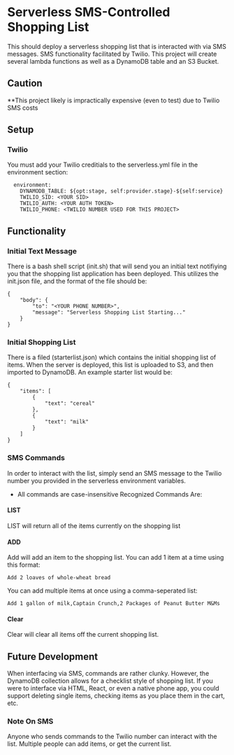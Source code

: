 # Serverless SMS-Controlled Shopping List
This should deploy a serverless shopping list that is interacted with via SMS messages. SMS functionality facilitated by Twilio. This project will create several lambda functions as well as a DynamoDB table and an S3 Bucket.
## Caution
**This project likely is impractically expensive (even to test) due to Twilio SMS costs

## Setup
### Twilio
You must add your Twilio creditials to the serverless.yml file in the environment section:
```
  environment:
    DYNAMODB_TABLE: ${opt:stage, self:provider.stage}-${self:service}
    TWILIO_SID: <YOUR SID>
    TWILIO_AUTH: <YOUR AUTH TOKEN>
    TWILIO_PHONE: <TWILIO NUMBER USED FOR THIS PROJECT>
```

## Functionality
### Initial Text Message
There is a bash shell script (init.sh) that will send you an initial text notifiying you that the shopping list application has been deployed. This utilizes the init.json file, and the format of the file should be:
```
{
    "body": {
        "to": "<YOUR PHONE NUMBER>",
        "message": "Serverless Shopping List Starting..."
    }
}
```

### Initial Shopping List
There is a filed (starterlist.json) which contains the initial shopping list of items. When the server is deployed, this list is uploaded to S3, and then imported to DynamoDB.
An example starter list would be:
```
{
    "items": [
        {
            "text": "cereal"
        },
        {
            "text": "milk"
        }
    ]
}
```

### SMS Commands
In order to interact with the list, simply send an SMS message to the Twilio number you provided in the serverless environment variables.
* All commands are case-insensitive
Recognized Commands Are:
#### LIST
LIST will return all of the items currently on the shopping list
#### ADD
Add will add an item to the shopping list. You can add 1 item at a time using this format:
```
Add 2 loaves of whole-wheat bread
```

You can add multiple items at once using a comma-seperated list:
```
Add 1 gallon of milk,Captain Crunch,2 Packages of Peanut Butter M&Ms
```
#### Clear
Clear will clear all items off the current shopping list.

## Future Development
When interfacing via SMS, commands are rather clunky. However, the DynamoDB collection allows for a checklist style of shopping list. If you were to interface via HTML, React, or even a native phone app, you could support deleting single items, checking items as you place them in the cart, etc.

### Note On SMS
Anyone who sends commands to the Twilio number can interact with the list. Multiple people can add items, or get the current list.